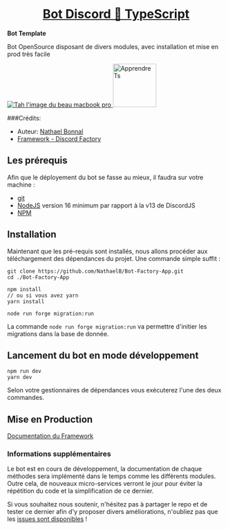 <div>
  <h1 align="center"><a href="https://nathaelb.fr">Bot Discord 🚀 TypeScript</a></h1>
  <strong>
    Bot Template
  </strong>
  <p>
    Bot OpenSource disposant de divers modules, avec installation et mise en prod très facile
  </p>

  <a href="https://go.mikecodeur.com/react-mastery">
    <img 
      alt="Tah l'image du beau macbook pro"
      src="https://astucejeuxps4.com/wp-content/uploads/2021/10/1634884322_734_Toutes-les-specifications-la-taille-de-lecran-et-les-dimensions.jpeg"
    />
  </a>

  <a href="https://www.typescriptlang.org/" >
    <img width="100"
      alt="Apprendre Ts"
      src="https://www.techgeeknext.com/img/typescript/typescript-logo.png"
    />
  </a>
</div>

###Crédits:
- Auteur: <a href="https://nathaelb.fr">Nathael Bonnal</a>
- [Framework - Discord Factory](https://discord-factory.com)
## Les prérequis 

Afin que le déployement du bot se fasse au mieux, il faudra sur votre machine :
- <a href="https://git-scm.com/book/en/v2/Getting-Started-Installing-Git">git<a/>
- <a href="https://nodejs.org/en/">NodeJS</a> version 16 minimum par rapport à la v13 de DiscordJS
- <a href="https://docs.npmjs.com/downloading-and-installing-node-js-and-npm">NPM</a>

## Installation

Maintenant que les pré-requis sont installés, nous allons procéder aux téléchargement des 
dépendances du projet.
Une commande simple suffit :
```
git clone https://github.com/NathaelB/Bot-Factory-App.git
cd ./Bot-Factory-App

npm install
// ou si vous avez yarn
yarn install

node run forge migration:run
```
La commande  `node run forge migration:run` va permettre d'initier les migrations dans la base 
de donnée.

## Lancement du bot en mode développement 
```
npm run dev
yarn dev
```
Selon votre gestionnaires de dépendances vous exécuterez l'une des deux commandes.


## Mise en Production

[Documentation du Framework](https://discord-factory.com/documentation/deployment)


### Informations supplémentaires
Le bot est en cours de développement, la documentation de chaque méthodes sera implémenté dans 
le temps comme les différents modules. Outre cela, de nouveaux micro-services verront le jour 
pour éviter la répétition du code et la simplification de ce dernier.


Si vous souhaitez nous soutenir, n'hésitez pas à partager le repo et de tester ce dernier afin 
d'y proposer divers améliorations, n'oubliez pas que les [issues sont disponibles](https://github.com/NathaelB/Bot-Factory-App/issues)
!